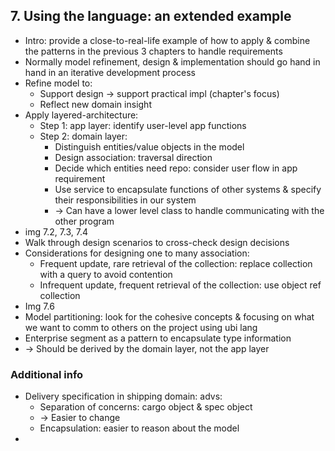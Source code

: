 ## 7. Using the language: an extended example
- Intro: provide a close-to-real-life example of how to apply & combine the patterns
in the previous 3 chapters to handle requirements
- Normally model refinement, design & implementation should go hand in hand in an iterative development process
- Refine model to:
  - Support design -> support practical impl (chapter's focus)
  - Reflect new domain insight
- Apply layered-architecture:
  - Step 1: app layer: identify user-level app functions
  - Step 2: domain layer:
    - Distinguish entities/value objects in the model
    - Design association: traversal direction
    - Decide which entities need repo: consider user flow in app requirement
    - Use service to encapsulate functions of other systems & specify their responsibilities in our system
    - -> Can have a lower level class to handle communicating with the other program
- img 7.2, 7.3, 7.4
- Walk through design scenarios to cross-check design decisions
- Considerations for designing one to many association:
  - Frequent update, rare retrieval of the collection: replace collection with a query to avoid contention
  - Infrequent update, frequent retrieval of the collection: use object ref collection
- Img 7.6
- Model partitioning: look for the cohesive concepts
& focusing on what we want to comm to others on the project using ubi lang
- Enterprise segment as a pattern to encapsulate type information
- -> Should be derived by the domain layer, not the app layer

### Additional info
- Delivery specification in shipping domain: advs:
  - Separation of concerns: cargo object & spec object
  - -> Easier to change
  - Encapsulation: easier to reason about the model
- 